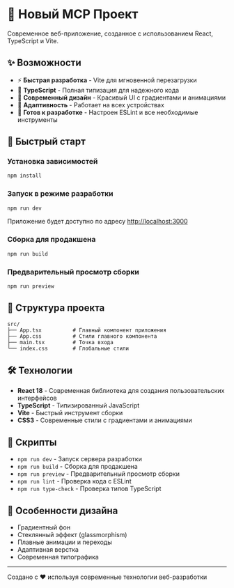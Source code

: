 # 🚀 Новый MCP Проект

Современное веб-приложение, созданное с использованием React, TypeScript и Vite.

## ✨ Возможности

- ⚡️ **Быстрая разработка** - Vite для мгновенной перезагрузки
- 🎯 **TypeScript** - Полная типизация для надежного кода
- 🎨 **Современный дизайн** - Красивый UI с градиентами и анимациями
- 📱 **Адаптивность** - Работает на всех устройствах
- 🔧 **Готов к разработке** - Настроен ESLint и все необходимые инструменты

## 🚀 Быстрый старт

### Установка зависимостей

```bash
npm install
```

### Запуск в режиме разработки

```bash
npm run dev
```

Приложение будет доступно по адресу [http://localhost:3000](http://localhost:3000)

### Сборка для продакшена

```bash
npm run build
```

### Предварительный просмотр сборки

```bash
npm run preview
```

## 📁 Структура проекта

```
src/
├── App.tsx          # Главный компонент приложения
├── App.css          # Стили главного компонента
├── main.tsx         # Точка входа
└── index.css        # Глобальные стили
```

## 🛠 Технологии

- **React 18** - Современная библиотека для создания пользовательских интерфейсов
- **TypeScript** - Типизированный JavaScript
- **Vite** - Быстрый инструмент сборки
- **CSS3** - Современные стили с градиентами и анимациями

## 📝 Скрипты

- `npm run dev` - Запуск сервера разработки
- `npm run build` - Сборка для продакшена
- `npm run preview` - Предварительный просмотр сборки
- `npm run lint` - Проверка кода с ESLint
- `npm run type-check` - Проверка типов TypeScript

## 🎨 Особенности дизайна

- Градиентный фон
- Стеклянный эффект (glassmorphism)
- Плавные анимации и переходы
- Адаптивная верстка
- Современная типографика

---

Создано с ❤️ используя современные технологии веб-разработки
